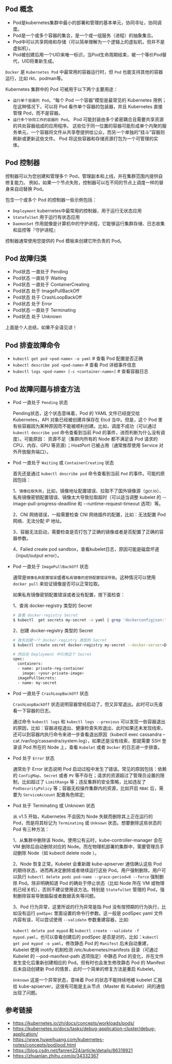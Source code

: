 ## Pod 概念
- Pod是kubernetes集群中最小的部署和管理的基本单元，协同寻址，协同调度。
- Pod是一个或多个容器的集合，是一个或一组服务（进程）的抽象集合。
- Pod中可以共享网络和存储（可以简单理解为一个逻辑上的虚拟机，但并不是虚拟机）。
- Pod被创建后用一个UID来唯一标识，当Pod生命周期结束，被一个等价Pod替代，UID将重新生成。

`Docker` 是 `Kubernetes Pod` 中最常用的容器运行时，但 `Pod` 也能支持其他的容器运行，比如 rkt、podman等。

Kubernetes 集群中的 Pod 可被用于以下两个主要用途：

- `运行单个容器的 Pod`。“每个 Pod 一个容器”模型是最常见的 Kubernetes 用例；在这种情况下，可以将 Pod 看作单个容器的包装器，并且 Kubernetes 直接管理 Pod，而不是容器。
- `运行多个协同工作的容器的 Pod`。 Pod 可能封装由多个紧密耦合且需要共享资源的共处容器组成的应用程序。 这些位于同一位置的容器可能形成单个内聚的服务单元，一个容器将文件从共享卷提供给公众，而另一个单独的“挂斗”容器则刷新或更新这些文件。 Pod 将这些容器和存储资源打包为一个可管理的实体。

## Pod 控制器

控制器可以为您创建和管理多个 Pod，管理副本和上线，并在集群范围内提供自修复能力。 例如，如果一个节点失败，控制器可以在不同的节点上调度一样的替身来自动替换 Pod。

包含一个或多个 Pod 的控制器一些示例包括：

- `Deployment` kubernetes中最常用的控制器，用于运行无状态应用
- `StatefulSet` 用于运行有状态应用
- `DaemonSet` 作用就像是计算机中的守护进程，它能够运行集群存储、日志收集和监控等『守护进程』

控制器通常使用您提供的 Pod 模板来创建它所负责的 Pod。

## Pod 故障归类

- Pod状态 一直处于 Pending
- Pod状态 一直处于 Waiting
- Pod状态 一直处于 ContainerCreating
- Pod状态 处于 ImagePullBackOff
- Pod状态 处于 CrashLoopBackOff
- Pod状态 处于 Error
- Pod状态 一直处于 Terminating
- Pod状态 处于 Unknown

上面是个人总结，如果不全请见谅！

## Pod 排查故障命令

- `kubectl get pod <pod-name> -o yaml` # 查看 Pod 配置是否正确
- `kubectl describe pod <pod-name>`  # 查看 Pod 详细事件信息
- `kubectl logs <pod-name> [-c <container-name>]` # 查看容器日志

## Pod 故障问题与排查方法

- Pod 一直处于 `Pending` 状态

    Pending状态，这个状态意味着，Pod 的 YAML 文件已经提交给 Kubernetes，API 对象已经被创建并保存在 Etcd 当中。但是，这个 Pod 里有些容器因为某种原因而不能被顺利创建。比如，调度不成功（可以通过 `kubectl describe pod` 命令查看到当前 Pod 的事件，进而判断为什么没有调度）。可能原因： 资源不足（集群内所有的 Node 都不满足该 Pod 请求的 CPU、内存、GPU 等资源）；HostPort 已被占用（通常推荐使用 Service 对外开放服务端口）。

- Pod 一直处于 `Waiting` 或 `ContainerCreating` 状态

    首先还是通过 `kubectl describe pod` 命令查看到当前 `Pod` 的事件。可能的原因包括：

    1、`镜像拉取失败`，比如，镜像地址配置错误、拉取不了国外镜像源（gcr.io）、私有镜像密钥配置错误、镜像太大导致拉取超时（可以适当调整 kubelet 的 --image-pull-progress-deadline 和 --runtime-request-timeout 选项）等。

    2、CNI 网络错误，一般需要检查 CNI 网络插件的配置，比如：无法配置 Pod 网络、无法分配 IP 地址。

    3、容器无法启动，需要检查是否打包了正确的镜像或者是否配置了正确的容器参数。

    4、Failed create pod sandbox，查看kubelet日志，原因可能是磁盘坏道（input/output error）。

- Pod 一直处于 `ImagePullBackOff` 状态

    通常是`镜像名称配置错误`或者`私有镜像的密钥配置错误导致`。这种情况可以使用 `docker pull` 来验证镜像是否可以正常拉取。

    如果私有镜像密钥配置错误或者没有配置，按下面检查：

    1、查询 docker-registry 类型的 Secret
    ```bash
    # 查看 docker-registry Secret 
    $ kubectl  get secrets my-secret -o yaml | grep 'dockerconfigjson:' | awk '{print $NF}' | base64 -d
    ```
    
    2、创建 docker-registry 类型的 Secret
    ```bash
    # 首先创建一个 docker-registry 类型的 Secret
    $ kubectl create secret docker-registry my-secret --docker-server=DOCKER_REGISTRY_SERVER --docker-username=DOCKER_USER --docker-password=DOCKER_PASSWORD --docker-email=DOCKER_EMAIL

    # 然后在 Deployment 中引用这个 Secret
    spec:
      containers:
      - name: private-reg-container
        image: <your-private-image>
      imagePullSecrets:
      - name: my-secret
    ```

- Pod 一直处于 `CrashLoopBackOff` 状态

    `CrashLoopBackOff` 状态说明容器曾经启动了，但又异常退出。此时可以先查看一下容器的日志。

    通过命令 `kubectl logs` 和 `kubectl logs --previous` 可以发现一些容器退出的原因，比如：容器进程退出、健康检查失败退出、此时如果还未发现线索，还可以到容器内执行命令来进一步查看退出原因（kubectl exec cassandra – cat /var/log/cassandra/system.log），如果还是没有线索，那就需要 SSH 登录该 Pod 所在的 Node 上，查看 `Kubelet` 或者 `Docker` 的日志进一步排查。

- Pod 处于 `Error` 状态

    通常处于 Error 状态说明 Pod 启动过程中发生了错误。常见的原因包括：依赖的 `ConfigMap`、`Secret` 或者 `PV` 等不存在；请求的资源超过了管理员设置的限制，比如超过了 `LimitRange` 等；违反集群的安全策略，比如违反了 `PodSecurityPolicy` 等；容器无权操作集群内的资源，比如开启 `RBAC` 后，需要为 `ServiceAccount` 配置角色绑定;

- Pod 处于 Terminating 或 Unknown 状态

    从 v1.5 开始，Kubernetes 不会因为 Node 失联而删除其上正在运行的 Pod，而是将其标记为 `Terminating` 或 `Unknown` 状态。想要删除这些状态的 Pod 有三种方法：

    1、从集群中删除该 Node。使用公有云时，kube-controller-manager 会在 VM 删除后自动删除对应的 Node。而在物理机部署的集群中，需要管理员手动删除 Node（如 kubectl delete node ）。

    2、Node 恢复正常。Kubelet 会重新跟 kube-apiserver 通信确认这些 Pod 的期待状态，进而再决定删除或者继续运行这些 Pod。用户强制删除。用户可以执行 `kubectl delete pods pod-name --grace-period=0 --force` 强制删除 Pod。除非明确知道 Pod 的确处于停止状态（比如 Node 所在 VM 或物理机已经关机），否则不建议使用该方法。特别是 `StatefulSet` 管理的 Pod，强制删除容易导致脑裂或者数据丢失等问题。

    3、Pod 行为异常，这里所说的行为异常是指 Pod 没有按预期的行为执行，比如没有运行 `podSpec` 里面设置的命令行参数。这一般是 podSpec yaml 文件内容有误，可以尝试使用 `--validate` 参数重建容器，比如:

    `kubectl delete pod mypod` 和 `kubectl create --validate -f mypod.yaml`，也可以查看创建后的 podSpec 是否是对的，比如：`kubectl get pod mypod -o yaml`，修改静态 Pod 的 `Manifest` 后未自动重建，Kubelet 使用 inotify 机制检测 /etc/kubernetes/manifests 目录（可通过 Kubelet 的 --pod-manifest-path 选项指定）中静态 Pod 的变化，并在文件发生变化后重新创建相应的 Pod。但有时也会发生修改静态 Pod 的 Manifest 后未自动创建新 Pod 的情景，此时一个简单的修复方法是重启 Kubelet。

    `Unknown` 这是一个异常状态，意味着 Pod 的状态不能持续地被 kubelet 汇报给 kube-apiserver，这很有可能是主从节点（Master 和 Kubelet）间的通信出现了问题。


## 参考链接
- https://kubernetes.io/zh/docs/concepts/workloads/pods/
- https://kubernetes.io/docs/tasks/debug-application-cluster/debug-application/
- https://www.huweihuang.com/kubernetes-notes/concepts/pod/pod.html
- https://blog.csdn.net/fanren224/article/details/86318921
- https://zhuanlan.zhihu.com/p/34332367
